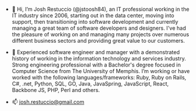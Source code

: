 - 👋 Hi, I’m Josh Restuccio (@jstoosh84), an IT professional working in the IT industry since 2006, starting out in the data center, moving into support, then transitioning into software development and currently managing a great team of software developers and designers.  I've had the pleasure of working on and managing many projects over numerous different business sectors and providing great value to our customers.

- 🌱 Experienced software engineer and manager with a demonstrated history of working in the information technology and services industry.  Strong engineering professional with a Bachelor's degree focused in Computer Science from The University of Memphis.  I’m working or have worked with the following languages/frameworks: Ruby, Ruby on Rails, C#, .net, Python, SQL, GO, Java, JavaSpring, JavaScript, React, Backbone JS, PHP, Perl and others.  

- 📫 josh.restuccio@gmail.com

<!---
jstoosh84/jstoosh84 is a ✨ special ✨ repository because its `README.md` (this file) appears on your GitHub profile.
You can click the Preview link to take a look at your changes.
--->
